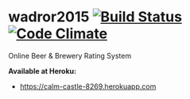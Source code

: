 wadror2015 [![Build Status](https://api.travis-ci.org/fld/wadror2015.png)](https://travis-ci.org/fld/wadror2015) [![Code Climate](https://codeclimate.com/github/fld/wadror2015/badges/gpa.svg)](https://codeclimate.com/github/fld/wadror2015)
=========
Online Beer & Brewery Rating System 

**Available at Heroku:**
* https://calm-castle-8269.herokuapp.com
